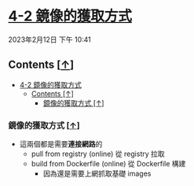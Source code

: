 # [4-2 鏡像的獲取方式](https://dockertips.readthedocs.io/en/latest/docker-image/get-image.html)

2023年2月12日
下午 10:41

## Contents [[↑](#4-2-鏡像的獲取方式)]

- [4-2 鏡像的獲取方式](#4-2-鏡像的獲取方式)
  - [Contents \[↑\]](#contents-)
    - [鏡像的獲取方式 \[↑\]](#鏡像的獲取方式-)

### 鏡像的獲取方式 [[↑](#4-2-鏡像的獲取方式)]

- 這兩個都是需要**連接網路**的
  - pull from registry (online) 從 registry 拉取
  - build from Dockerfile (online) 從 Dockerfile 構建
    - 因為還是需要上網抓取基礎 images

